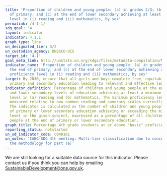 ```yaml
---
title: 'Proportion of children and young people: (a) in grades 2/3; (b) at the end
  of primary; and (c) at the end of lower secondary achieving at least a minimum proficiency
  level in (i) reading and (ii) mathematics, by sex'
permalink: /4-1-1/
sdg_goal: '4'
layout: indicator
indicator: 4.1.1
graph_type: line
un_designated_tier: 3/2
un_custodian_agency: UNESCO-UIS
target_id: '4.1'
goal_meta_link: http://unstats.un.org/sdgs/files/metadata-compilation/Metadata-Goal-4.pdf
indicator_name: 'Proportion of children and young people: (a) in grades 2/3; (b) at
  the end of primary; and (c) at the end of lower secondary achieving at least a minimum
  proficiency level in (i) reading and (ii) mathematics, by sex'
target: By 2030, ensure that all girls and boys complete free, equitable and quality
  primary and secondary education leading to relevant and effective learning outcomes
indicator_definition: Percentage of children and young people at the end of primary
  and lower secondary levels of education achieving at least a minimum proficiency
  level in (a) reading and (b) mathematics. The minimum proficiency level will be
  measured relative to new common reading and numeracy scales currently in development.
  The indicator is calculated as the number of children and young people at the end
  of primary or lower secondary education achieving or exceeding the minimum proficiency
  level in the given subject, expressed as a percentage of all children and young
  people at the end of primary or lower secondary education.
graph_title: Percentage 4th grade students at or above "basic" proficiency in reading
reporting_status: notstarted
un_sd_indicator_code: C040101
un_notes: 'IAEG-SDG 4th meeting: Multi-tier classification due to concerns regarding
  the methodology for part (a)'
---
```


We are still looking for a suitable data source for this indicator. Please contact us if you think you can help by emailing <a href="mailto:SustainableDevelopment@ons.gov.uk">SustainableDevelopment@ons.gov.uk</a>.


